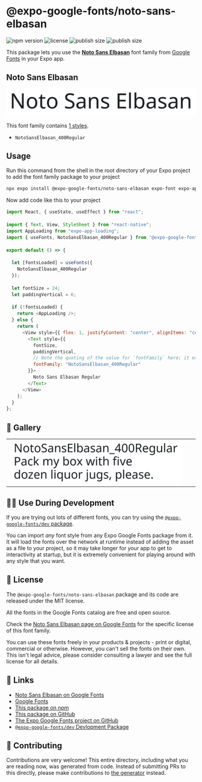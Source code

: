 # @expo-google-fonts/noto-sans-elbasan

![npm version](https://flat.badgen.net/npm/v/@expo-google-fonts/noto-sans-elbasan)
![license](https://flat.badgen.net/github/license/expo/google-fonts)
![publish size](https://flat.badgen.net/packagephobia/install/@expo-google-fonts/noto-sans-elbasan)
![publish size](https://flat.badgen.net/packagephobia/publish/@expo-google-fonts/noto-sans-elbasan)

This package lets you use the [**Noto Sans Elbasan**](https://fonts.google.com/specimen/Noto+Sans+Elbasan) font family from [Google Fonts](https://fonts.google.com/) in your Expo app.

## Noto Sans Elbasan

![Noto Sans Elbasan](./font-family.png)

This font family contains [1 styles](#-gallery).

- `NotoSansElbasan_400Regular`

## Usage

Run this command from the shell in the root directory of your Expo project to add the font family package to your project

```sh
npx expo install @expo-google-fonts/noto-sans-elbasan expo-font expo-app-loading
```

Now add code like this to your project

```js
import React, { useState, useEffect } from "react";

import { Text, View, StyleSheet } from "react-native";
import AppLoading from "expo-app-loading";
import { useFonts, NotoSansElbasan_400Regular } from '@expo-google-fonts/noto-sans-elbasan';

export default () => {

  let [fontsLoaded] = useFonts({
    NotoSansElbasan_400Regular
  });

  let fontSize = 24;
  let paddingVertical = 6;

  if (!fontsLoaded) {
    return <AppLoading />;
  } else {
    return (
      <View style={{ flex: 1, justifyContent: "center", alignItems: "center" }}>
        <Text style={{
          fontSize,
          paddingVertical,
          // Note the quoting of the value for `fontFamily` here; it expects a string!
          fontFamily: "NotoSansElbasan_400Regular"
        }}>
          Noto Sans Elbasan Regular
        </Text>
      </View>
    );
  }
};
```

## 🔡 Gallery


||||
|-|-|-|
|![NotoSansElbasan_400Regular](./NotoSansElbasan_400Regular.ttf.png)||||


## 👩‍💻 Use During Development

If you are trying out lots of different fonts, you can try using the [`@expo-google-fonts/dev` package](https://github.com/expo/google-fonts/tree/master/font-packages/dev#readme).

You can import _any_ font style from any Expo Google Fonts package from it. It will load the fonts over the network at runtime instead of adding the asset as a file to your project, so it may take longer for your app to get to interactivity at startup, but it is extremely convenient for playing around with any style that you want.


## 📖 License

The `@expo-google-fonts/noto-sans-elbasan` package and its code are released under the MIT license.

All the fonts in the Google Fonts catalog are free and open source.

Check the [Noto Sans Elbasan page on Google Fonts](https://fonts.google.com/specimen/Noto+Sans+Elbasan) for the specific license of this font family.

You can use these fonts freely in your products & projects - print or digital, commercial or otherwise. However, you can't sell the fonts on their own. This isn't legal advice, please consider consulting a lawyer and see the full license for all details.

## 🔗 Links

- [Noto Sans Elbasan on Google Fonts](https://fonts.google.com/specimen/Noto+Sans+Elbasan)
- [Google Fonts](https://fonts.google.com/)
- [This package on npm](https://www.npmjs.com/package/@expo-google-fonts/noto-sans-elbasan)
- [This package on GitHub](https://github.com/expo/google-fonts/tree/master/font-packages/noto-sans-elbasan)
- [The Expo Google Fonts project on GitHub](https://github.com/expo/google-fonts)
- [`@expo-google-fonts/dev` Devlopment Package](https://github.com/expo/google-fonts/tree/master/font-packages/dev)

## 🤝 Contributing

Contributions are very welcome! This entire directory, including what you are reading now, was generated from code. Instead of submitting PRs to this directly, please make contributions to [the generator](https://github.com/expo/google-fonts/tree/master/packages/generator) instead.
